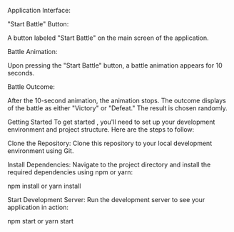 Application Interface:

"Start Battle" Button:

A button labeled "Start Battle" on the main screen of the application.

Battle Animation:

Upon pressing the "Start Battle" button, a battle animation appears for 10 seconds.

Battle Outcome:

After the 10-second animation, the animation stops.
The outcome displays of the battle as either "Victory" or "Defeat." The result is chosen randomly.

Getting Started
To get started , you'll need to set up your development environment and project structure. Here are the steps to follow:

Clone the Repository: Clone this repository to your local development environment using Git.

Install Dependencies: Navigate to the project directory and install the required dependencies using npm or yarn:

npm install
or
yarn install

Start Development Server: Run the development server to see your application in action:

npm start
or
yarn start